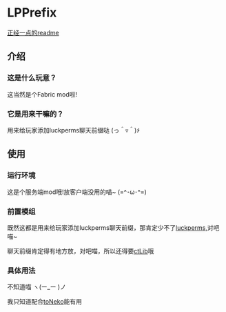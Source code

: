 # LPPrefix
[正经一点的readme](https://modrinth.com/plugin/lpprefix)
## 介绍
### 这是什么玩意？
这当然是个Fabric mod啦!
### 它是用来干嘛的？
用来给玩家添加luckperms聊天前缀哒 (っ＾▿＾)۶
## 使用
### 运行环境
这是个服务端mod哦!放客户端没用的喵~ (=^･ω･^=)
### 前置模组
既然这都是用来给玩家添加luckperms聊天前缀，那肯定少不了[luckperms](https://luckperms.net/),对吧喵~

聊天前缀肯定得有地方放，对吧喵，所以还得要[ctLib](https://modrinth.com/plugin/ctlib)哦
### 具体用法
不知道喵 ヽ(ー_ー )ノ

我只知道配合[toNeko](https://modrinth.com/plugin/toneko)能有用